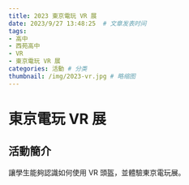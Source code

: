 ```yaml
---
title: 2023 東京電玩 VR 展
date: 2023/9/27 13:48:25  # 文章发表时间
tags:
- 高中
- 西苑高中
- VR
- 東京電玩 VR 展
categories: 活動 # 分类
thumbnail: /img/2023-vr.jpg # 略缩图
---
```


# 東京電玩 VR 展

## 活動簡介

讓學生能夠認識如何使用 VR 頭盔，並體驗東京電玩展。